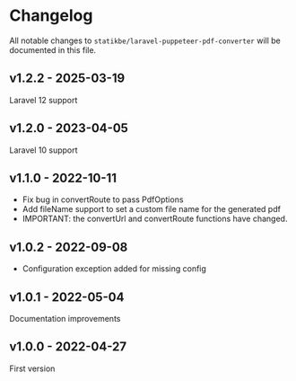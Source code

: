 # Changelog

All notable changes to `statikbe/laravel-puppeteer-pdf-converter` will be documented in this file.

## v1.2.2 - 2025-03-19

Laravel 12 support

## v1.2.0 - 2023-04-05

Laravel 10 support

## v1.1.0 - 2022-10-11

- Fix bug in convertRoute to pass PdfOptions
- Add fileName support to set a custom file name for the generated pdf
- IMPORTANT: the convertUrl and convertRoute functions have changed.

## v1.0.2 - 2022-09-08

- Configuration exception added for missing config

## v1.0.1 - 2022-05-04

Documentation improvements

## v1.0.0 - 2022-04-27

First version
